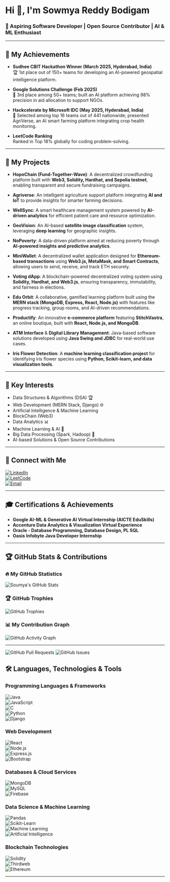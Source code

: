 # Hi 👋, I'm Sowmya Reddy Bodigam  

### 🚀 Aspiring Software Developer | Open Source Contributor | AI & ML Enthusiast  
---

## 🌟 My Achievements

- **Sudhee CBIT Hackathon Winner (March 2025, Hyderabad, India)**  
  🏆 1st place out of 150+ teams for developing an AI-powered geospatial intelligence platform.

- **Google Solutions Challenge (Feb 2025)**  
  🥉 3rd place among 50+ teams; built an AI platform achieving 98% precision in aid allocation to support NGOs.

- **Hackcelerate by Microsoft IDC (May 2025, Hyderabad, India)**  
  🚀 Selected among top 16 teams out of 441 nationwide; presented AgriVerse, an AI smart farming platform integrating crop health monitoring.

- **LeetCode Ranking**  
  Ranked in Top 18% globally for coding problem-solving.

---

## **🎡 My Projects**  

- **HopeChain (Fund-Together-Wave)**: A decentralized crowdfunding platform built with **Web3, Solidity, Hardhat, and Sepolia testnet**, enabling transparent and secure fundraising campaigns.  

- **Agriverse**: An intelligent agriculture support platform integrating **AI and IoT** to provide insights for smarter farming decisions.  

- **WellSync**: A smart healthcare management system powered by **AI-driven analytics** for efficient patient care and resource optimization.  

- **GeoVision**: An AI-based **satellite image classification** system, leveraging **deep learning** for geographic insights.  

- **NoPoverty**: A data-driven platform aimed at reducing poverty through **AI-powered insights and predictive analytics**.
  
- **MiniWallet**: A decentralized wallet application designed for **Ethereum-based transactions** using **Web3.js, MetaMask, and Smart Contracts**, allowing users to send, receive, and track ETH securely.  

- **Voting dApp**: A blockchain-powered decentralized voting system using **Solidity, Hardhat, and Web3.js**, ensuring transparency, immutability, and fairness in elections.  

- **Edu Orbit**: A collaborative, gamified learning platform built using the **MERN stack (MongoDB, Express, React, Node.js)** with features like progress tracking, group rooms, and AI-driven recommendations.  

- **Productify**: An innovative **e-commerce platform** featuring **StitchVastra**, an online boutique, built with **React, Node.js, and MongoDB**.  

- **ATM Interface** & **Digital Library Management**: Java-based software solutions developed using **Java Swing and JDBC** for real-world use cases.  

- **Iris Flower Detection**: A **machine learning classification project** for identifying iris flower species using **Python, Scikit-learn, and data visualization tools**.  


---

## **🔬 Key Interests**  
- Data Structures & Algorithms (DSA) 🏆  
- Web Development (MERN Stack, Django) 🌐
- Artificial Intelligence & Machine Learning
- BlockChain (Web3)
- Data Analytics 📊  
- Machine Learning & AI 🤖  
- Big Data Processing (Spark, Hadoop) 💾  
- AI-based Solutions & Open Source Contributions  

---

## **💌 Connect with Me**  
[![LinkedIn](https://img.shields.io/badge/LinkedIn-0077B5?style=flat-square&logo=linkedin&logoColor=white)](https://www.linkedin.com/in/soumya-reddy-bodigam-054094231/)  
[![LeetCode](https://img.shields.io/badge/LeetCode-FFA116?style=flat-square&logo=leetcode&logoColor=white)](https://leetcode.com/u/SoumyaReddy1911/)  
[![Email](https://img.shields.io/badge/Email-D14836?style=flat-square&logo=gmail&logoColor=white)](mailto:sowmyareddy1911@gmail.com)  

---

## **🎓 Certifications & Achievements**  
- **Google AI-ML & Generative AI Virtual Internship (AICTE EduSkills)**  
- **Accenture Data Analytics & Visualization Virtual Experience**  
- **Oracle - Database Programming, Database Design, PL SQL**  
- **Oasis Infobyte Java Developer Internship**  

---

## **🏆 GitHub Stats & Contributions**  

### **🔥 My GitHub Statistics**  
![Soumya's GitHub Stats](https://github-readme-stats.vercel.app/api?username=Soumyareddy2004&show_icons=true&theme=radical)

### **🏆 GitHub Trophies**  
![GitHub Trophies](https://github-profile-trophy.vercel.app/?username=Soumyareddy2004&theme=radical)


### **📊 My Contribution Graph**  
![GitHub Activity Graph](https://github-readme-activity-graph.vercel.app/graph?username=Soumyareddy2004&theme=dracula)

---

![GitHub Pull Requests](https://img.shields.io/github/issues-pr/Soumyareddy2004/Soumyareddy2004?style=flat-square)
![GitHub Issues](https://img.shields.io/github/issues/Soumyareddy2004/Soumyareddy2004?style=flat-square)

## 🛠️ Languages, Technologies & Tools  

### Programming Languages & Frameworks  
![Java](https://img.shields.io/badge/Java-007396?style=flat&logo=java&logoColor=white)  
![JavaScript](https://img.shields.io/badge/JavaScript-F7DF1E?style=flat&logo=javascript&logoColor=black)  
![C](https://img.shields.io/badge/C-00599C?style=flat&logo=c&logoColor=white)  
![Python](https://img.shields.io/badge/Python-3776AB?style=flat&logo=python&logoColor=white)  
![Django](https://img.shields.io/badge/Django-092E20?style=flat&logo=django&logoColor=white)  

### Web Development  
![React](https://img.shields.io/badge/React-20232A?style=flat&logo=react&logoColor=61DAFB)  
![Node.js](https://img.shields.io/badge/Node.js-43853D?style=flat&logo=node.js&logoColor=white)  
![Express.js](https://img.shields.io/badge/Express.js-000000?style=flat&logo=express&logoColor=white)  
![Bootstrap](https://img.shields.io/badge/Bootstrap-7952B3?style=flat&logo=bootstrap&logoColor=white)  

### Databases & Cloud Services  
![MongoDB](https://img.shields.io/badge/MongoDB-47A248?style=flat&logo=mongodb&logoColor=white)  
![MySQL](https://img.shields.io/badge/MySQL-4479A1?style=flat&logo=mysql&logoColor=white)  
![Firebase](https://img.shields.io/badge/Firebase-FFCA28?style=flat&logo=firebase&logoColor=black)  

### Data Science & Machine Learning  
![Pandas](https://img.shields.io/badge/Pandas-150458?style=flat&logo=pandas&logoColor=white)  
![Scikit-Learn](https://img.shields.io/badge/Scikit%20Learn-F7931E?style=flat&logo=scikit-learn&logoColor=black)  
![Machine Learning](https://img.shields.io/badge/Machine%20Learning-007ACC?style=flat&logo=python&logoColor=white)  
![Artificial Intelligence](https://img.shields.io/badge/Artificial%20Intelligence-FF6F00?style=flat&logo=artificial-intelligence&logoColor=white)  

### Blockchain Technologies  
![Solidity](https://img.shields.io/badge/Solidity-363636?style=flat&logo=solidity&logoColor=white)  
![Thirdweb](https://img.shields.io/badge/Thirdweb-000000?style=flat&logo=thirdweb&logoColor=white)  
![Ethereum](https://img.shields.io/badge/Ethereum-627eea?style=flat&logo=ethereum&logoColor=white)

---
